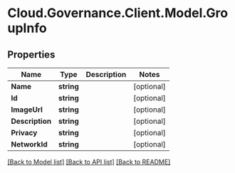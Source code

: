 # Cloud.Governance.Client.Model.GroupInfo
## Properties

Name | Type | Description | Notes
------------ | ------------- | ------------- | -------------
**Name** | **string** |  | [optional] 
**Id** | **string** |  | [optional] 
**ImageUrl** | **string** |  | [optional] 
**Description** | **string** |  | [optional] 
**Privacy** | **string** |  | [optional] 
**NetworkId** | **string** |  | [optional] 

[[Back to Model list]](../README.md#documentation-for-models) [[Back to API list]](../README.md#documentation-for-api-endpoints) [[Back to README]](../README.md)

